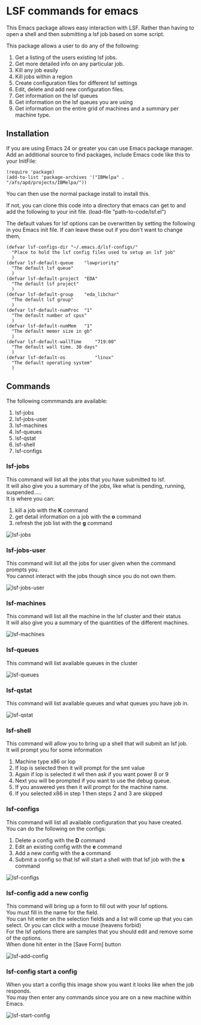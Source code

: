 # LSF commands for emacs


This Emacs package allows easy interaction with LSF. Rather than having to open a shell and then
submitting a lsf job based on some script. 

This package allows a user to do any of the following:
1. Get a listing of the users existing lsf jobs.
2. Get more detailed info on any particular job.
3. Kill any job easily
4. Kill jobs within a region
5. Create configuration files for different lsf settings
6. Edit, delete and add new configuration files.
7. Get information on the lsf queues
8. Get information on the lsf queues you are using
9. Get information on the entire grid of machines and a summary per machine type.


## Installation

If you are using Emacs 24 or greater you can use Emacs package manager.
Add an additional source to find packages, include Emacs code like this to your InitFile:


    (require 'package)
    (add-to-list 'package-archives '("IBMelpa" . "/afs/apd/projects/IBMelpa/"))


You can then use the normal package install to install this.


If not, you can clone this code into a directory that emacs can get to
and add the following to your init file.
(load-file "path-to-code/lsf.el")

The default values for lsf options can be overwritten by setting the following in you Emacs init file.
If can leave these out if you don't want to change them,



    (defvar lsf-configs-dir "~/.emacs.d/lsf-configs/"
      "Place to hold the lsf config files used to setup an lsf job"
      )
    (defvar lsf-default-queue	 "lowpriority"
      "The default lsf queue"
      )
    (defvar lsf-default-project	 "EDA"
      "The default lsf project"
      )
    (defvar lsf-default-group	 "eda_libchar"
      "The default lsf group"
      )
    (defvar lsf-default-numProc	 "1"
      "The default number of cpus"
      )
    (defvar lsf-default-numMem	 "1"
      "The default memor size in gb"
      )
    (defvar lsf-default-wallTime	 "719:00"
      "The default wall time. 30 days"
      )
    (defvar lsf-default-os	         "linux"
      "The default operating system"
      )


## Commands

The following commmands are available:

1. lsf-jobs
2. lsf-jobs-user
3. lsf-machines
4. lsf-queues
4. lsf-qstat
5. lsf-shell
6. lsf-configs


### lsf-jobs
This command will list all the jobs that you have submitted to lsf.<br>
It will also give you a summary of the jobs, like what is pending, running, suspended.....
<br>
It is where you can:
1. kill a job with the **K** command
2. get detail information on a job with the **o** command
3. refresh the job list with the **g** command

![lsf-jobs](images/lsf-jobs.png "lsf-jobs screen shot")



### lsf-jobs-user
This command will list all the jobs for user given when the command prompts you.<br>
You cannot interact with the jobs though since you do not own them.

![lsf-jobs-user](images/lsf-jobs-user.png "lsf-jobs-user screen shot")


### lsf-machines
This command will list all the machine in the lsf cluster and their status<br>
It will also give you a summary of the quantities of the different machines.

![lsf-machines](images/lsf-machines.png "lsf-machines screen shot")


### lsf-queues
This command will list available queues in the cluster

![lsf-queues](images/lsf-queues.png "lsf-queues screen shot")


### lsf-qstat
This command will list available queues and what queues you have job in.

![lsf-qstat](images/lsf-qstat.png "lsf-qstat screen shot")


### lsf-shell
This command will allow you to bring up a shell that will submit an lsf job.<br>
It will prompt you for some information
1. Machine type x86 or lop
2. If lop is selected then it will prompt for the smt value
3. Again if lop is selected it wll then ask if you want power 8 or 9
4. Next you will be prompted if you want to use the debug queue.
5. If you answered yes then it will prompt for the machine name.
6. If you selected x86 in step 1 then steps 2 and 3 are skipped



### lsf-configs
This command will list all available configuration that you have created.<br>
You can do the following on the configs:
1. Delete a config with the **D** command
2. Edit an existing config with the **e** command
3. Add a new config with the **a** command
4. Submit a config so that lsf will start a shell with that lsf job with the **s** command


![lsf-configs](images/lsf-configs.png "lsf-configs screen shot")


### lsf-config  add a new config
This command will bring up a form to fill out with your lsf options.<br>
You must fill in the name for the field.<br>
You can hit enter on the selection fields and a list will come up that you can select. Or you can click with a mouse (heavens forbid)<br>
For the lsf options there are samples that you should edit and remove some of the options.<br>
When done hit enter in the [Save Form] button


![lsf-add-config](images/lsf-add-config.png "lsf-add-config screen shot")


### lsf-config  start a config
When you start a config this image show you want it looks like when the job responds.<br>
You may then enter any commands since you are on a new machine within Emacs.

![lsf-start-config](images/lsf-start-config.png "lsf-start-config screen shot")
